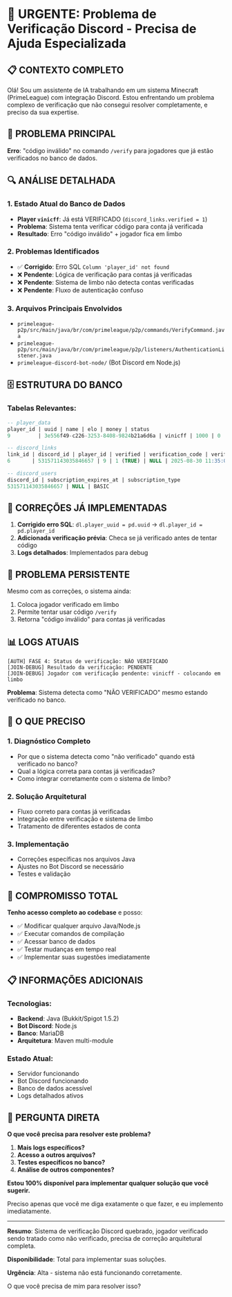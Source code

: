 # 🚨 URGENTE: Problema de Verificação Discord - Precisa de Ajuda Especializada

## 📋 CONTEXTO COMPLETO

Olá! Sou um assistente de IA trabalhando em um sistema Minecraft (PrimeLeague) com integração Discord. Estou enfrentando um problema complexo de verificação que não consegui resolver completamente, e preciso da sua expertise.

## 🎯 PROBLEMA PRINCIPAL

**Erro**: "código inválido" no comando `/verify` para jogadores que já estão verificados no banco de dados.

## 🔍 ANÁLISE DETALHADA

### 1. **Estado Atual do Banco de Dados**
- **Player `vinicff`**: Já está VERIFICADO (`discord_links.verified = 1`)
- **Problema**: Sistema tenta verificar código para conta já verificada
- **Resultado**: Erro "código inválido" + jogador fica em limbo

### 2. **Problemas Identificados**
- ✅ **Corrigido**: Erro SQL `Column 'player_id' not found` 
- ❌ **Pendente**: Lógica de verificação para contas já verificadas
- ❌ **Pendente**: Sistema de limbo não detecta contas verificadas
- ❌ **Pendente**: Fluxo de autenticação confuso

### 3. **Arquivos Principais Envolvidos**
- `primeleague-p2p/src/main/java/br/com/primeleague/p2p/commands/VerifyCommand.java`
- `primeleague-p2p/src/main/java/br/com/primeleague/p2p/listeners/AuthenticationListener.java`
- `primeleague-discord-bot-node/` (Bot Discord em Node.js)

## 🗄️ ESTRUTURA DO BANCO

### Tabelas Relevantes:
```sql
-- player_data
player_id | uuid | name | elo | money | status
9         | 3e556f49-c226-3253-8408-9824b21a6d6a | vinicff | 1000 | 0 | ACTIVE

-- discord_links  
link_id | discord_id | player_id | verified | verification_code | verified_at
6       | 531571143035846657 | 9 | 1 (TRUE) | NULL | 2025-08-30 11:35:02

-- discord_users
discord_id | subscription_expires_at | subscription_type
531571143035846657 | NULL | BASIC
```

## 🔧 CORREÇÕES JÁ IMPLEMENTADAS

1. **Corrigido erro SQL**: `dl.player_uuid = pd.uuid` → `dl.player_id = pd.player_id`
2. **Adicionada verificação prévia**: Checa se já verificado antes de tentar código
3. **Logs detalhados**: Implementados para debug

## 🚨 PROBLEMA PERSISTENTE

Mesmo com as correções, o sistema ainda:
1. Coloca jogador verificado em limbo
2. Permite tentar usar código `/verify` 
3. Retorna "código inválido" para contas já verificadas

## 📊 LOGS ATUAIS

```
[AUTH] FASE 4: Status de verificação: NÃO VERIFICADO
[JOIN-DEBUG] Resultado da verificação: PENDENTE
[JOIN-DEBUG] Jogador com verificação pendente: vinicff - colocando em limbo
```

**Problema**: Sistema detecta como "NÃO VERIFICADO" mesmo estando verificado no banco.

## 🎯 O QUE PRECISO

### 1. **Diagnóstico Completo**
- Por que o sistema detecta como "não verificado" quando está verificado no banco?
- Qual a lógica correta para contas já verificadas?
- Como integrar corretamente com o sistema de limbo?

### 2. **Solução Arquitetural**
- Fluxo correto para contas já verificadas
- Integração entre verificação e sistema de limbo
- Tratamento de diferentes estados de conta

### 3. **Implementação**
- Correções específicas nos arquivos Java
- Ajustes no Bot Discord se necessário
- Testes e validação

## 🤝 COMPROMISSO TOTAL

**Tenho acesso completo ao codebase** e posso:
- ✅ Modificar qualquer arquivo Java/Node.js
- ✅ Executar comandos de compilação
- ✅ Acessar banco de dados
- ✅ Testar mudanças em tempo real
- ✅ Implementar suas sugestões imediatamente

## 📋 INFORMAÇÕES ADICIONAIS

### Tecnologias:
- **Backend**: Java (Bukkit/Spigot 1.5.2)
- **Bot Discord**: Node.js
- **Banco**: MariaDB
- **Arquitetura**: Maven multi-module

### Estado Atual:
- Servidor funcionando
- Bot Discord funcionando  
- Banco de dados acessível
- Logs detalhados ativos

## 🎯 PERGUNTA DIRETA

**O que você precisa para resolver este problema?**

1. **Mais logs específicos?**
2. **Acesso a outros arquivos?**
3. **Testes específicos no banco?**
4. **Análise de outros componentes?**

**Estou 100% disponível para implementar qualquer solução que você sugerir.** 

Preciso apenas que você me diga exatamente o que fazer, e eu implemento imediatamente.

---

**Resumo**: Sistema de verificação Discord quebrado, jogador verificado sendo tratado como não verificado, precisa de correção arquitetural completa.

**Disponibilidade**: Total para implementar suas soluções.

**Urgência**: Alta - sistema não está funcionando corretamente.

O que você precisa de mim para resolver isso?
